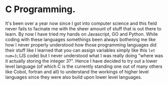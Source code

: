 # C Programming.
It's been over a year now since I got into computer science and this field never fails to facinate me with the sheer amount of stuff that is out there to learn. By now I have tried my hands on Javascript, GO and Python. While coding with these languages somethings been always bothering me like how I never properly understood how those programming languages did their stuff like I learned that you can assign variables simply like this `let num=3;`(JS code) but I never understood what I was really doing "where was it actually storing the integer 3?". Hence I have decided to try out a lower level language (of which C is the currently standing one out of many others like Cobol, fortran and all) to understand the workings of higher level languages since they were also build upon lower level languages.  
